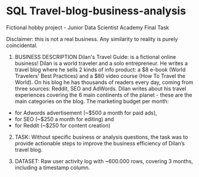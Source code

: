 #  SQL Travel-blog-business-analysis
Fictional hobby project - Junior Data Scientist Academy Final Task

Disclaimer: this is not a real business. Any similarity to reality is purely coincidental.

1)	BUSINESS DESCRIPTION
Dilan's Travel Guide: is a fictional online business!
Dilan is a world traveler and a solo entrepreneur. He writes a travel blog where he sells 2 kinds of info product: a $8 e-book (World Travelers' Best Practices) and a $80 video course (How To Travel the World).
On his blog he has thousands of readers every day, coming from three sources: Reddit, SEO and AdWords.
Dilan writes about his travel experiences covering the 6 main continents of the planet - these are the main categories on the blog.
The marketing budget per month:
 - for Adwords advertisement (~$500 a month for paid ads),
 - for SEO (~$250 a month for editing) and
 - for Reddit (~$250 for content creation)

2)	TASK:
Without specific business or analysis questions, the task was to provide actionable steps to improve the business efficiency of Dilan’s travel blog.

3)	DATASET:
Raw user activity log with ~600.000 rows, covering 3 months, including a timestamp column.
